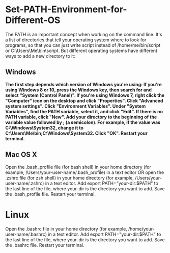 # **Set-PATH-Environment-for-Different-OS**
The PATH is an important concept when working on the command line. It's a list of directories that tell your operating system where to look for programs,
so that you can just write script instead of /home/me/bin/script or C:\Users\Me\bin\script. But different operating systems have different ways to add a new directory to it:


## Windows

**The first step depends which version of Windows you're using:
If you're using Windows 8 or 10, press the Windows key, then search for and select "System (Control Panel)".
If you're using Windows 7, right click the "Computer" icon on the desktop and click "Properties".
Click "Advanced system settings".
Click "Environment Variables".
Under "System Variables", find the PATH variable, select it, and click "Edit". If there is no PATH variable, click "New".
Add your directory to the beginning of the variable value followed by ; (a semicolon). For example, if the value was C:\Windows\System32, change it to C:\Users\Me\bin;C:\Windows\System32.
Click "OK".
Restart your terminal.**


## Mac OS X
Open the .bash_profile file (for bash shell) in your home directory (for example, /Users/your-user-name/.bash_profile) in a text editor
OR open the .zshrc file (for zsh shell) in your home directory (for example, /Users/your-user-name/.zshrc) in a text editor.
Add export PATH="your-dir:$PATH" to the last line of the file, where your-dir is the directory you want to add.
Save the .bash_profile file.
Restart your terminal.


# Linux
Open the .bashrc file in your home directory (for example, /home/your-user-name/.bashrc) in a text editor.
Add export PATH="your-dir:$PATH" to the last line of the file, where your-dir is the directory you want to add.
Save the .bashrc file.
Restart your terminal.
